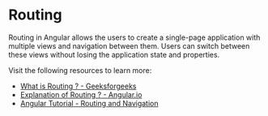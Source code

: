 # Routing

Routing in Angular allows the users to create a single-page application with multiple views and navigation between them. Users can switch between these views without losing the application state and properties.

Visit the following resources to learn more:

- [What is Routing ? - Geeksforgeeks ](https://www.geeksforgeeks.org/routing-in-angular-9-10/)
- [Explanation of Routing ? - Angular.io ](https://angular.io/guide/router)
- [Angular Tutorial - Routing and Navigation](https://www.youtube.com/watch?v=Nehk4tBxD4o)
